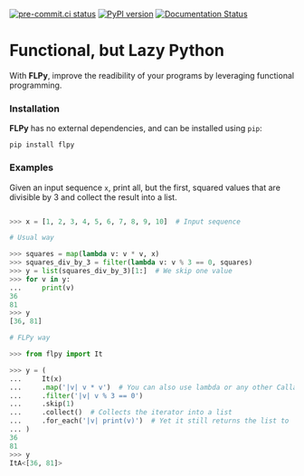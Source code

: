 [![pre-commit.ci status](https://results.pre-commit.ci/badge/github/jeertmans/flpy/main.svg)](https://results.pre-commit.ci/latest/github/jeertmans/flpy/main) [![PyPI version](https://badge.fury.io/py/flpy.svg)](https://badge.fury.io/py/flpy) [![Documentation Status](https://readthedocs.org/projects/flpy/badge/?version=latest)](https://flpy.readthedocs.io/en/latest/?badge=latest)

# Functional, but Lazy Python

With **FLPy**, improve the readibility of your programs by leveraging functional programming.

### Installation
**FLPy** has no external dependencies, and can be installed using `pip`:
```
pip install flpy
```

### Examples

Given an input sequence `x`, print all, but the first, squared values that are divisible by 3 and collect the result into a list.
```python

>>> x = [1, 2, 3, 4, 5, 6, 7, 8, 9, 10]  # Input sequence

# Usual way

>>> squares = map(lambda v: v * v, x)
>>> squares_div_by_3 = filter(lambda v: v % 3 == 0, squares)
>>> y = list(squares_div_by_3)[1:]  # We skip one value
>>> for v in y:
...     print(v)
36
81
>>> y
[36, 81]

# FLPy way

>>> from flpy import It

>>> y = (
...     It(x)
...     .map('|v| v * v')  # You can also use lambda or any other Callable
...     .filter('|v| v % 3 == 0')
...     .skip(1)
...     .collect()  # Collects the iterator into a list
...     .for_each('|v| print(v)')  # Yet it still returns the list to `y`
... )
36
81
>>> y
ItA<[36, 81]>
```
